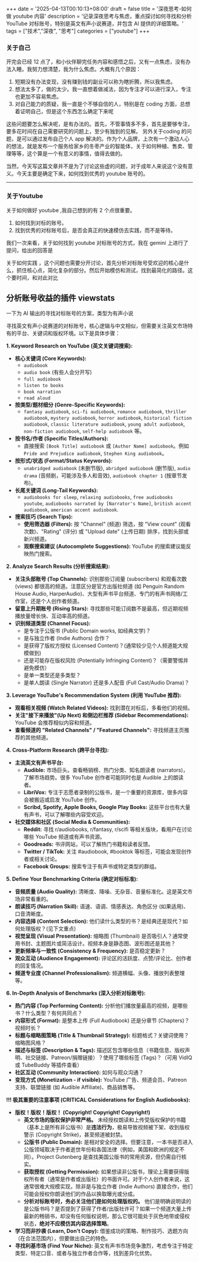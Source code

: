+++
date = '2025-04-13T00:10:13+08:00'
draft = false
title = '深夜思考-如何做 youtube 内容'
description = '记录深夜思考与焦虑，重点探讨如何寻找和分析 YouTube 对标账号，特别是英文有声小说赛道，并包含 AI 提供的详细策略。'
tags = ["技术","深夜", "思考"]
categories = ["youtube"]
+++


### 关于自己
开完会已经 12 点了，和小伙伴聊完任务内容和感悟之后，又有一点焦虑，没有办法入睡。我努力想清楚，我为什么焦虑。大概有几个原因：

1. 短期没有办法变现，没有赚到钱的副业可以称为瞎折腾，所以我焦虑。
2. 想法太多了，做的太少。我一直想着做减法，因为专注才可以进行深入，专注也更加不容易焦虑。
3. 对自己能力的质疑，我一直是个不够自信的人，特别是在 coding 方面，总想着证明自己，但是这个东西怎么确定下来呢

这些问题要怎么解决呢，是有办法的。首先，不管事情多不多，首先是要够专注，要多花时间在自己需要研究的问题上，至少有独到的见解。
另外关于coding 的问题，是可以通过发布自己个人 app 解决的。作为个人品牌，上次有一个激动人心的想法，就是发布一个服务给家乡的冬枣产业的智能体，关于如何种植、售卖、管理等等，这个算是一个有意义的事情，值得去做的。

当然，今天写这篇文章并不是为了讨论这些虚的问题，对于成年人来说这个没有意义。今天主要是确定下来，如何找到优秀的 youtube 账号的。

---
### 关于Youtube
  关于如何做好 youtube ,我自己想到的有 2 个点很重要。
  
  1. 如何找到对标的账号。
  2. 找到优秀的对标账号后，是否会真正的快速模仿去实践，而不是等待。

  我们一次来看，关于如何找到 youtube 对标账号的方式，我在 gemini 上进行了提问，给出的回答是

  关于如何实践 ，这个问题也需要分开讨论，首先分析对标账号受欢迎的核心是什么，抓住核心点，简化复杂的部分。然后开始模仿和测试，找到最简化的路径。这个要时间，和对此对比

  分析账号收益的插件  viewstats
---

  一下为 AI 输出的寻找对标账号的方案，类型为有声小说



寻找英文有声小说赛道的对标账号，核心逻辑与中文相似，但需要关注英文市场特有的平台、关键词和版权环境。以下是具体步骤：

**1. Keyword Research on YouTube (英文关键词搜索):**

*   **核心关键词 (Core Keywords):**
    *   `audiobook`
    *   `audio book` (有些人会分开写)
    *   `full audiobook`
    *   `listen to books`
    *   `book narration`
    *   `read aloud`
*   **按类型/题材细分 (Genre-Specific Keywords):**
    *   `fantasy audiobook`, `sci-fi audiobook`, `romance audiobook`, `thriller audiobook`, `mystery audiobook`, `horror audiobook`, `historical fiction audiobook`, `classic literature audiobook`, `young adult audiobook`, `non-fiction audiobook`, `self-help audiobook` 等。
*   **按书名/作者 (Specific Titles/Authors):**
    *   直接搜索 `[Book Title] audiobook` 或 `[Author Name] audiobook`。例如 `Pride and Prejudice audiobook`, `Stephen King audiobook`。
*   **按形式/状态 (Format/Status Keywords):**
    *   `unabridged audiobook` (未删节版), `abridged audiobook` (删节版), `audio drama` (音频剧，可能涉及多人和音效), `audiobook chapter 1` (按章节发布)。
*   **长尾关键词 (Long-Tail Keywords):**
    *   `audiobooks for sleep`, `relaxing audiobooks`, `free audiobooks youtube`, `audiobooks narrated by [Narrator's Name]`, `british accent audiobook`, `american accent audiobook`.
*   **搜索技巧 (Search Tips):**
    *   **使用筛选器 (Filters):** 按 "Channel" (频道) 筛选，按 "View count" (观看次数)、"Rating" (评分) 或 "Upload date" (上传日期) 排序，找到头部或新兴频道。
    *   **观察搜索建议 (Autocomplete Suggestions):** YouTube 的搜索建议能反映热门搜索。

**2. Analyze Search Results (分析搜索结果):**

*   **关注头部账号 (Top Channels):** 识别那些订阅量 (subscribers) 和观看次数 (views) 都很高的频道。注意区分是官方出版社频道 (如 Penguin Random House Audio, HarperAudio)、大型有声书平台频道、专门的有声书网络/工作室，还是个人创作者频道。
*   **留意上升期账号 (Rising Stars):** 寻找那些可能订阅数不是最高，但近期视频播放量增长快、互动率高的频道。
*   **识别频道类型 (Channel Focus):**
    *   是专注于公版书 (Public Domain works, 如经典文学)？
    *   是与独立作者 (Indie Authors) 合作？
    *   是获得了版权方授权 (Licensed Content)？(通常较少见个人频道能大规模做到)
    *   还是可能存在版权风险 (Potentially Infringing Content)？（需要警惕并避免模仿）
    *   是单一类型还是多类型？
    *   是单人朗读 (Single Narrator) 还是多人配音 (Full Cast/Audio Drama)？

**3. Leverage YouTube's Recommendation System (利用 YouTube 推荐):**

*   **观看相关视频 (Watch Related Videos):** 找到潜在对标后，多看他们的视频。
*   **关注"接下来播放"(Up Next) 和侧边栏推荐 (Sidebar Recommendations):** YouTube 会推荐相似内容和频道。
*   **查看频道的 "Related Channels" / "Featured Channels":** 寻找频道主页推荐的其他频道。

**4. Cross-Platform Research (跨平台寻找):**

*   **主流英文有声书平台:**
    *   **Audible:** 市场巨头。查看畅销榜、热门分类、知名朗读者 (narrators)，了解市场趋势。很多 YouTube 创作者可能同时也是 Audible 上的朗读者。
    *   **LibriVox:** 专注于志愿者录制的公版书，是一个重要的资源库，很多内容会被搬运或启发 YouTube 创作。
    *   **Scribd, Spotify, Apple Books, Google Play Books:** 这些平台也有大量有声书，可以了解哪些内容受欢迎。
*   **社交媒体和社区 (Social Media & Communities):**
    *   **Reddit:** 寻找 r/audiobooks, r/fantasy, r/scifi 等相关版块，看用户在讨论哪些 YouTube 频道或有声书资源。
    *   **Goodreads:** 书评网站，可以了解热门书籍和读者反馈。
    *   **Twitter / TikTok:** 关注 #audiobook, #booktok 等标签，可能会发现创作者或相关讨论。
    *   **Facebook Groups:** 搜索专注于有声书或特定类型的群组。

**5. Define Your Benchmarking Criteria (确定对标标准):**

*   **音频质量 (Audio Quality):** 清晰度、降噪、无杂音、音量标准化。这是英文市场非常看重的。
*   **朗读技巧 (Narration Skill):** 语速、语调、情感表达、角色区分 (如果适用)、口音清晰度。
*   **内容选择 (Content Selection):** 他们读什么类型的书？是经典还是现代？如何处理版权？(见下文重点)
*   **视觉呈现 (Visual Presentation):** 缩略图 (Thumbnail) 是否吸引人？通常使用书封、主题图片或简洁设计。视频本身是静态图、波形图还是其他？
*   **更新频率与一致性 (Consistency & Frequency):** 是否稳定更新？
*   **观众互动 (Audience Engagement):** 评论区的活跃度、点赞/评论比、创作者的回复情况。
*   **频道专业度 (Channel Professionalism):** 频道横幅、头像、播放列表整理等。

**6. In-Depth Analysis of Benchmarks (深入分析对标账号):**

*   **热门内容 (Top Performing Content):** 分析他们播放量最高的视频，是哪些书？什么类型？有何共同点？
*   **内容形式 (Format):** 是整本上传 (Full Audiobook) 还是分章节 (Chapters)？视频时长？
*   **标题与缩略图策略 (Title & Thumbnail Strategy):** 标题格式？关键词使用？缩略图风格？
*   **描述与标签 (Description & Tags):** 描述区包含哪些信息（书籍信息、版权声明、社交链接、Patreon/捐赠链接）？使用了哪些标签 (Tags)？（可用 VidIQ 或 TubeBuddy 等插件查看）
*   **社区互动 (Community Interaction):** 如何与观众沟通？
*   **变现方式 (Monetization - if visible):** YouTube 广告、频道会员、Patreon 支持、联盟链接 (如 Audible Affiliate)、商品销售等。

**!!! 极其重要的注意事项 (CRITICAL Considerations for English Audiobooks):**

*   **版权！版权！版权！ (Copyright! Copyright! Copyright!)**
    *   **英文市场的版权保护非常严格。** 未经授权朗读和上传受版权保护的书籍（基本上是所有非公版书）是**违法行为**，极易导致视频被下架、收到版权警示 (Copyright Strike)，甚至频道被封禁。
    *   **公版书 (Public Domain):** 是相对安全的选择。但要注意，一本书是否进入公版领域取决于作者逝世年份和各国法律（例如，美国和欧洲的规定不同）。Project Gutenberg 是查找美国公版书的常用资源，但仍需自行核实。
    *   **获取授权 (Getting Permission):** 如果想读非公版书，理论上需要获得版权所有者（通常是作者或出版社）的书面许可。对于个人创作者来说，这通常很难大规模实现，除非是与独立作者 (Indie Authors) 直接合作，他们可能会授权你朗读他们的作品以换取曝光或分成。
    *   **分析对标账号时，务必关注他们是如何处理版权的。** 他们是明确说明读的是公版书吗？是否提到了获得了作者/出版社许可？如果一个频道大量上传最新的畅销书，却没有任何版权说明，那么它很可能处于灰色地带或侵权状态，**绝对不应模仿其内容选择策略**。
*   **学习而非抄袭 (Learn, Don't Copy):** 借鉴成功的策略、制作技巧、选题方向（在合法范围内），但要做出自己的特色。
*   **寻找利基市场 (Find Your Niche):** 英文有声书市场竞争激烈，考虑专注于特定类型、特定口音、或者与独立作者合作等，找到差异化优势。


